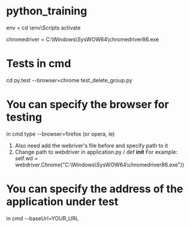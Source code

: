 # python_training
env = cd <project>\env\Scripts
activate

chromedriver = C:\Windows\SysWOW64\chromedriver86.exe

# Tests in cmd
cd <path to tests>
py.test --browser=chrome test_delete_group.py

# You can specify the browser for testing
in cmd type --browser=firefox (or opera, ie)
1) Also need add the webriver's file before and specify path to it
2) Change path to webdriver in application.py / def __init__
For example:
self.wd = webdriver.Chrome("C:\\Windows\\SysWOW64\\chromedriver86.exe"))

# You can specify the address of the application under test
in cmd --baseUrl=YOUR_URL